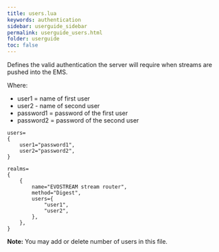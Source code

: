 ```yaml
---
title: users.lua
keywords: authentication
sidebar: userguide_sidebar
permalink: userguide_users.html
folder: userguide
toc: false
---
```


Defines the valid authentication the server will require when streams are pushed into the EMS.

Where:

- user1 = name of first user
- user2 - name of second user
- password1 = password of the first user
- password2 = password of the second user

```
users=
{
	user1="password1",
	user2="password2",
}

realms=
{
	{
		name="EVOSTREAM stream router",
		method="Digest",
		users={
			"user1",
			"user2",
		},
	},
}
```

**Note:** You may add or delete number of users in this file.
